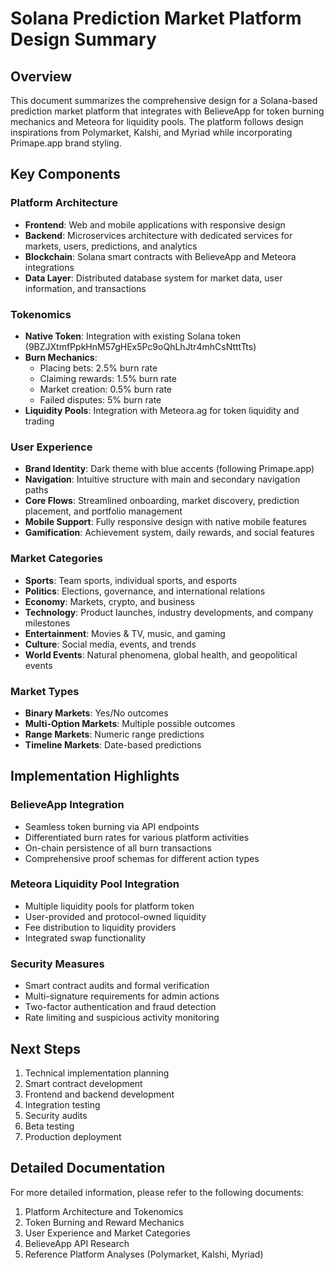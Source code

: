 # Solana Prediction Market Platform Design Summary

## Overview
This document summarizes the comprehensive design for a Solana-based prediction market platform that integrates with BelieveApp for token burning mechanics and Meteora for liquidity pools. The platform follows design inspirations from Polymarket, Kalshi, and Myriad while incorporating Primape.app brand styling.

## Key Components

### Platform Architecture
- **Frontend**: Web and mobile applications with responsive design
- **Backend**: Microservices architecture with dedicated services for markets, users, predictions, and analytics
- **Blockchain**: Solana smart contracts with BelieveApp and Meteora integrations
- **Data Layer**: Distributed database system for market data, user information, and transactions

### Tokenomics
- **Native Token**: Integration with existing Solana token (9BZJXtmfPpkHnM57gHEx5Pc9oQhLhJtr4mhCsNtttTts)
- **Burn Mechanics**:
  - Placing bets: 2.5% burn rate
  - Claiming rewards: 1.5% burn rate
  - Market creation: 0.5% burn rate
  - Failed disputes: 5% burn rate
- **Liquidity Pools**: Integration with Meteora.ag for token liquidity and trading

### User Experience
- **Brand Identity**: Dark theme with blue accents (following Primape.app)
- **Navigation**: Intuitive structure with main and secondary navigation paths
- **Core Flows**: Streamlined onboarding, market discovery, prediction placement, and portfolio management
- **Mobile Support**: Fully responsive design with native mobile features
- **Gamification**: Achievement system, daily rewards, and social features

### Market Categories
- **Sports**: Team sports, individual sports, and esports
- **Politics**: Elections, governance, and international relations
- **Economy**: Markets, crypto, and business
- **Technology**: Product launches, industry developments, and company milestones
- **Entertainment**: Movies & TV, music, and gaming
- **Culture**: Social media, events, and trends
- **World Events**: Natural phenomena, global health, and geopolitical events

### Market Types
- **Binary Markets**: Yes/No outcomes
- **Multi-Option Markets**: Multiple possible outcomes
- **Range Markets**: Numeric range predictions
- **Timeline Markets**: Date-based predictions

## Implementation Highlights

### BelieveApp Integration
- Seamless token burning via API endpoints
- Differentiated burn rates for various platform activities
- On-chain persistence of all burn transactions
- Comprehensive proof schemas for different action types

### Meteora Liquidity Pool Integration
- Multiple liquidity pools for platform token
- User-provided and protocol-owned liquidity
- Fee distribution to liquidity providers
- Integrated swap functionality

### Security Measures
- Smart contract audits and formal verification
- Multi-signature requirements for admin actions
- Two-factor authentication and fraud detection
- Rate limiting and suspicious activity monitoring

## Next Steps
1. Technical implementation planning
2. Smart contract development
3. Frontend and backend development
4. Integration testing
5. Security audits
6. Beta testing
7. Production deployment

## Detailed Documentation
For more detailed information, please refer to the following documents:
1. Platform Architecture and Tokenomics
2. Token Burning and Reward Mechanics
3. User Experience and Market Categories
4. BelieveApp API Research
5. Reference Platform Analyses (Polymarket, Kalshi, Myriad)
